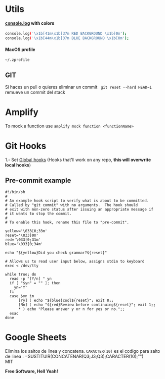 # Utils

#### [console.log](https://developer.mozilla.org/en-US/docs/Web/API/console/log_static) with colors
```sh
console.log('\x1b[41m\x1b[37m RED BACKGROUND \x1b[0m'); 
console.log('\x1b[44m\x1b[37m BLUE BACKGROUND \x1b[0m');
```

#### MacOS profile

`~/.zprofile`

## GIT

Si haces un pull o quieres eliminar un commit ` git reset --hard HEAD~1` remueve un commit del stack

# Amplify
To mock a function use `amplify mock function <functionName>`

# Git Hooks
1.- Set [Global hooks](https://stackoverflow.com/a/37293198) (Hooks that'll work on any repo, **this will overwrite local hooks**)

## Pre-commit example
```
#!/bin/sh
#
# An example hook script to verify what is about to be committed.
# Called by "git commit" with no arguments.  The hook should
# exit with non-zero status after issuing an appropriate message if
# it wants to stop the commit.
#
# To enable this hook, rename this file to "pre-commit".

yellow='\033[0;33m'
reset='\033[0m'
red='\033[0;31m'
blue='\033[0;34m'

echo "${yellow}Did you check grammar?${reset}"

# Allows us to read user input below, assigns stdin to keyboard
exec < /dev/tty

while true; do
  read -p "[Y/n] " yn
  if [ "$yn" = "" ]; then
    yn='Y'
  fi
  case $yn in
      [Yy] ) echo "${blue}cool${reset}"; exit 0;;
      [Nn] ) echo "${red}Review before continuing${reset}"; exit 1;;
      * ) echo "Please answer y or n for yes or no.";;
  esac
done
```
# Google Sheets
Elimina los saltos de linea y concatena. `CARACTER(10)` es el codigo para salto de linea :
=SUSTITUIR(CONCATENAR(Q3;J3;Q3);CARACTER(10);"")  
MIT

**Free Software, Hell Yeah!**
